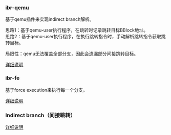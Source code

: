 
### ibr-qemu  
基于qemu插件来实现indirect branch解析。  

思路1：基于qemu-user执行程序，在跳转时记录跳转目标BBlock地址。  
思路2：基于qemu-user执行程序，在执行跳转指令时，手动解析跳转指令获取跳转目标。  

局限性：qemu无法覆盖全部分支，因此会遗漏部分间接跳转目标。  

[详细说明](ibr-qemu/README.md)

### ibr-fe
基于force execution来执行每一个分支。  

[详细说明](ibr-fe/README.md)

### Indirect branch（间接跳转）  

[详细说明](ib.md)

